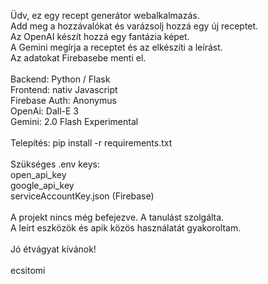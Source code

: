Üdv, ez egy recept generátor webalkalmazás. <br>
Add meg a hozzávalókat és varázsolj hozzá egy új receptet.<br>
Az OpenAI készít hozzá egy fantázia képet.<br>
A Gemini megírja a receptet és az elkészíti a leírást.<br>
Az adatokat Firebasebe menti el. <br>
<br>
Backend: Python / Flask<br>
Frontend: nativ Javascript <br>
Firebase Auth: Anonymus<br>
OpenAi: Dall-E 3<br>
Gemini: 2.0 Flash Experimental<br>
<br>
Telepítés: pip install -r requirements.txt<br>
<br>
Szükséges .env keys:<br>
open_api_key<br>
google_api_key<br>
serviceAccountKey.json (Firebase)<br>
<br>
A projekt nincs még befejezve. A tanulást szolgálta.<br>
A leírt eszközök és apik közös használatát gyakoroltam.<br>
<br>
Jó étvágyat kívánok!<br>
<br>
ecsitomi
